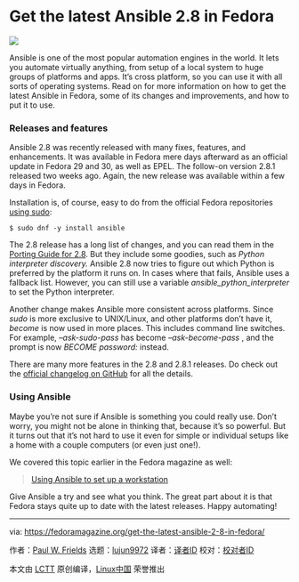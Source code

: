 [#]: collector: (lujun9972)
[#]: translator: (geekpi)
[#]: reviewer: ( )
[#]: publisher: ( )
[#]: url: ( )
[#]: subject: (Get the latest Ansible 2.8 in Fedora)
[#]: via: (https://fedoramagazine.org/get-the-latest-ansible-2-8-in-fedora/)
[#]: author: (Paul W. Frields https://fedoramagazine.org/author/pfrields/)

Get the latest Ansible 2.8 in Fedora
======

![][1]

Ansible is one of the most popular automation engines in the world. It lets you automate virtually anything, from setup of a local system to huge groups of platforms and apps. It’s cross platform, so you can use it with all sorts of operating systems. Read on for more information on how to get the latest Ansible in Fedora, some of its changes and improvements, and how to put it to use.

### Releases and features

Ansible 2.8 was recently released with many fixes, features, and enhancements. It was available in Fedora mere days afterward as an official update in Fedora 29 and 30, as well as EPEL. The follow-on version 2.8.1 released two weeks ago. Again, the new release was available within a few days in Fedora.

Installation is, of course, easy to do from the official Fedora repositories [using sudo][2]:

```
$ sudo dnf -y install ansible
```

The 2.8 release has a long list of changes, and you can read them in the [Porting Guide for 2.8][3]. But they include some goodies, such as _Python interpreter discovery._ Ansible 2.8 now tries to figure out which Python is preferred by the platform it runs on. In cases where that fails, Ansible uses a fallback list. However, you can still use a variable _ansible_python_interpreter_ to set the Python interpreter.

Another change makes Ansible more consistent across platforms. Since _sudo_ is more exclusive to UNIX/Linux, and other platforms don’t have it, _become_ is now used in more places. This includes command line switches. For example, _–ask-sudo-pass_ has become _–ask-become-pass_ , and the prompt is now _BECOME password:_ instead.

There are many more features in the 2.8 and 2.8.1 releases. Do check out the [official changelog on GitHub][4] for all the details.

### Using Ansible

Maybe you’re not sure if Ansible is something you could really use. Don’t worry, you might not be alone in thinking that, because it’s so powerful. But it turns out that it’s not hard to use it even for simple or individual setups like a home with a couple computers (or even just one!).

We covered this topic earlier in the Fedora magazine as well:

> [Using Ansible to set up a workstation][5]

Give Ansible a try and see what you think. The great part about it is that Fedora stays quite up to date with the latest releases. Happy automating!

--------------------------------------------------------------------------------

via: https://fedoramagazine.org/get-the-latest-ansible-2-8-in-fedora/

作者：[Paul W. Frields][a]
选题：[lujun9972][b]
译者：[译者ID](https://github.com/译者ID)
校对：[校对者ID](https://github.com/校对者ID)

本文由 [LCTT](https://github.com/LCTT/TranslateProject) 原创编译，[Linux中国](https://linux.cn/) 荣誉推出

[a]: https://fedoramagazine.org/author/pfrields/
[b]: https://github.com/lujun9972
[1]: https://fedoramagazine.org/wp-content/uploads/2019/06/ansible28-816x345.jpg
[2]: https://fedoramagazine.org/howto-use-sudo/
[3]: https://docs.ansible.com/ansible/latest/porting_guides/porting_guide_2.8.html
[4]: https://github.com/ansible/ansible/blob/stable-2.8/changelogs/CHANGELOG-v2.8.rst
[5]: https://fedoramagazine.org/using-ansible-setup-workstation/
